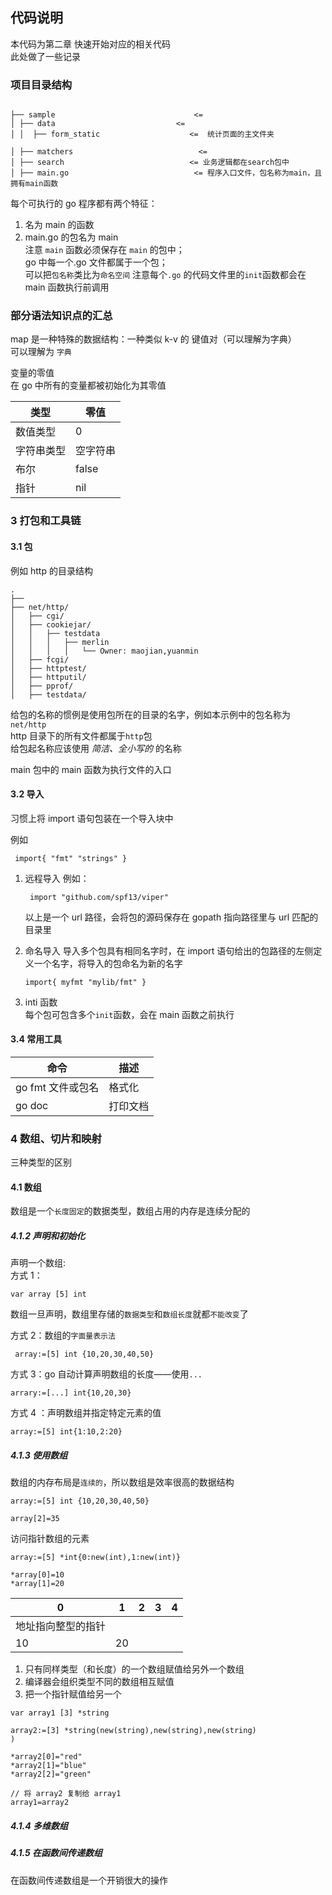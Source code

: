 ## 代码说明

本代码为第二章 快速开始对应的相关代码  
此处做了一些记录

### 项目目录结构

<pre><code>
├── sample                               <=
│ ├── data                           <= 
│ │  ├── form_static                    <=  统计页面的主文件夹

│ ├── matchers                            <= 
│ ├── search                            <= 业务逻辑都在search包中
│ ├── main.go                            <= 程序入口文件，包名称为main，且拥有main函数
</code></pre>

每个可执行的 go 程序都有两个特征：

1. 名为 main 的函数
2. main.go 的包名为 main  
   注意 `main` 函数必须保存在 `main` 的包中；  
   go 中每一个.go 文件都属于一个包；  
   可以把`包名称`类比为`命名空间`
   注意每个`.go` 的代码文件里的`init`函数都会在 main 函数执行前调用

### 部分语法知识点的汇总

map 是一种特殊的数据结构：一种类似 k-v 的 键值对（可以理解为字典）  
可以理解为 `字典`

变量的零值  
在 go 中所有的变量都被初始化为其零值

| 类型       | 零值     |
| ---------- | -------- |
| 数值类型   | 0        |
| 字符串类型 | 空字符串 |
| 布尔       | false    |
| 指针       | nil      |

### 3 打包和工具链

#### 3.1 包

例如 http 的目录结构

<pre><code>.
├── 
├── net/http/
│   ├── cgi/
│   ├── cookiejar/
│   │   ├── testdata
│   │   │   ├── merlin
│   │   │   │   └── Owner: maojian,yuanmin
│   ├── fcgi/
│   ├── httptest/
│   ├── httputil/
│   ├── pprof/
│   ├── testdata/
</code></pre>

给包的名称的惯例是使用包所在的目录的名字，例如本示例中的包名称为 `net/http`  
http 目录下的所有文件都属于`http`包  
给包起名称应该使用 _简洁、全小写的_ 的名称

main 包中的 main 函数为执行文件的入口

#### 3.2 导入

习惯上将 import 语句包装在一个导入块中

例如
<code><pre>
import{
"fmt"
"strings"
}
</code></pre>

1. 远程导入
   例如：  
    <code><pre>
   import "github.com/spf13/viper"
   </code></pre>
   以上是一个 url 路径，会将包的源码保存在 gopath 指向路径里与 url 匹配的目录里

2. 命名导入
   导入多个包具有相同名字时，在 import 语句给出的包路径的左侧定义一个名字，将导入的包命名为新的名字
   <code><pre>
   import{
   myfmt "mylib/fmt"
   }
   </code></pre>

3. inti 函数  
   每个包可包含多个`init`函数，会在 main 函数之前执行

#### 3.4 常用工具

| 命令              | 描述     |
| ----------------- | -------- |
| go fmt 文件或包名 | 格式化   |
| go doc            | 打印文档 |

### 4 数组、切片和映射

三种类型的区别

#### 4.1 数组

数组是一个`长度固定`的数据类型，数组占用的内存是连续分配的

##### 4.1.2 声明和初始化

声明一个数组:  
方式 1：

```
var array [5] int
```

数组一旦声明，数组里存储的`数据类型`和`数组长度`就都`不能改变`了

方式 2：数组的`字面量表示法`

```
 array:=[5] int {10,20,30,40,50}
```

方式 3：go 自动计算声明数组的长度——使用`...`

```
arrary:=[...] int{10,20,30}
```

方式 4 ：声明数组并指定特定元素的值

```
array:=[5] int{1:10,2:20}
```

##### 4.1.3 使用数组

数组的内存布局是`连续的`，所以数组是效率很高的数据结构

```
array:=[5] int {10,20,30,40,50}

array[2]=35
```

访问指针数组的元素

```
array:=[5] *int{0:new(int),1:new(int)}

*array[0]=10
*array[1]=20
```

| 0                  | 1   | 2   | 3   | 4   |
| ------------------ | --- | --- | --- | --- |
| 地址指向整型的指针 |
| 10                 | 20  |

1. 只有同样类型（和长度）的一个数组赋值给另外一个数组
2. 编译器会组织类型不同的数组相互赋值
3. 把一个指针赋值给另一个

```
var array1 [3] *string

array2:=[3] *string(new(string),new(string),new(string)
)

*array2[0]="red"
*array2[1]="blue"
*array2[2]="green"

// 将 array2 复制给 array1
array1=array2
```

##### 4.1.4 多维数组

##### 4.1.5 在函数间传递数组

在函数间传递数组是一个开销很大的操作
